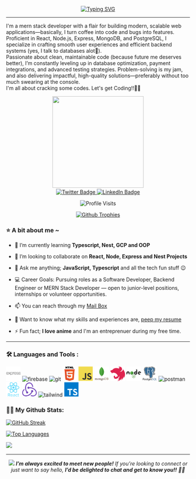 <div align="center">

[![Typing SVG](https://readme-typing-svg.demolab.com?font=Fira+Code&weight=500&duration=6500&pause=1000&color=818181&center=true&vCenter=true&width=670&height=47&lines=Hi++there!%F0%9F%91%8B%F0%9F%8F%BB+Welcome%2C+I'm+Zangetsu+%F0%9F%A5%B7%F0%9F%8F%BD)](https://git.io/typing-svg)

---

</div>

I'm a mern stack developer with a flair for building modern, scalable web applications—basically, I turn coffee into code and bugs into features. Proficient in React, Node.js, Express, MongoDB, and PostgreSQL, I specialize in crafting smooth user experiences and efficient backend systems (yes, I talk to databases alot🥲).<br>
Passionate about clean, maintainable code (because future me deserves better), I’m constantly leveling up in database optimization, payment integrations, and advanced testing strategies. Problem-solving is my jam, and also delivering impactful, high-quality solutions—preferably without too much swearing at the console.<br>
I'm all about cracking some codes. Let's get Coding!!🥷🏽

<div id="content" align="center">
  <img align="" src="https://media.giphy.com/media/jRf5fsn8G6YaogAWxn/giphy.gif" width="250" height="250"/>

  <div id="badges">
    <span>
      <a href="https://x.com/jibreel_fahd" target="_blank">
      <img src="https://img.shields.io/badge/Tweet-black?style=for-the-badge&logo=X&logoSize=auto" alt="Twitter Badge" />
      </a>
      <a href="https://www.linkedin.com/in/fahd-jibreel/" target="_blank">
      <img src="https://img.shields.io/badge/Linkedin-blue?style=for-the-badge&logoSize=auto" alt="LinkedIn Badge" />
      </a>
    </span>

  <div id="Profile Visits">

![Profile Visits](https://komarev.com/ghpvc/?username=jibreelfahd&abbreviated=true&color=blue&style=for-the-badge)

  </div>

  </div>
</div>

<div align="center">

[![Github Trophies](https://github-profile-trophy.vercel.app/?username=jibreelfahd&theme=nord&margin-w=15)](https://github.com/jibreelfahd/github-profile-trophy)

</div>

### ⭐ A bit about me ~

- 🌱 I’m currently learning **Typescript, Nest, GCP and OOP**

- 👯 I’m looking to collaborate on **React, Node, Express and Nest Projects**

- 💬 Ask me anything; **JavaScript, Typescript** and all the tech fun stuff 😉

- 💻 Career Goals: Pursuing roles as a Software Developer, Backend Engineer or MERN Stack Developer — open to junior-level positions, internships or volunteer opportunities.

- 📫 You can reach through my [Mail Box](mailto:jibreelfahd@gmail.com)

- 📄 Want to know what my skills and experiences are, [peep my resume](https://drive.google.com/file/d/1LCAv7OVaVp_44f4YsDoPumcH9oq6DqYH/view?usp=sharing)

- ⚡ Fun fact; **I love anime** and I'm an entreprenuer during my free time.

---

### 🛠️ Languages and Tools :

<div align="left"> 
  <img src="https://raw.githubusercontent.com/devicons/devicon/master/icons/express/express-original-wordmark.svg" alt="express" width="40" height="40"/>
  <img src="https://www.vectorlogo.zone/logos/firebase/firebase-icon.svg" alt="firebase" width="40" height="40"/>
  <img src="https://www.vectorlogo.zone/logos/git-scm/git-scm-icon.svg" alt="git" width="40" height="40"/> 
  <img src="https://raw.githubusercontent.com/devicons/devicon/master/icons/html5/html5-original-wordmark.svg" alt="html5" width="40" height="40"/>
  <img src="https://raw.githubusercontent.com/devicons/devicon/master/icons/javascript/javascript-original.svg" alt="javascript" width="40" height="40"/> 
  <img src="https://raw.githubusercontent.com/devicons/devicon/master/icons/mongodb/mongodb-original-wordmark.svg" alt="mongodb" width="40" height="40"/> 
  <img src="https://raw.githubusercontent.com/devicons/devicon/master/icons/nestjs/nestjs-plain.svg" alt="nestjs" width="40" height="40"/>
  <img src="https://raw.githubusercontent.com/devicons/devicon/master/icons/nodejs/nodejs-original-wordmark.svg" alt="nodejs" width="40" height="40"/>
  <img src="https://raw.githubusercontent.com/devicons/devicon/master/icons/postgresql/postgresql-original-wordmark.svg" alt="postgresql" width="40" height="40"/> <img src="https://www.vectorlogo.zone/logos/getpostman/getpostman-icon.svg" alt="postman" width="40" height="40"/>
  <img src="https://raw.githubusercontent.com/devicons/devicon/master/icons/react/react-original-wordmark.svg" alt="react" width="40" height="40"/> 
  <img src="https://raw.githubusercontent.com/devicons/devicon/master/icons/redux/redux-original.svg" alt="redux" width="40" height="40"/>
  <img src="https://www.vectorlogo.zone/logos/tailwindcss/tailwindcss-icon.svg" alt="tailwind" width="40" height="40"/> 
  <img src="https://raw.githubusercontent.com/devicons/devicon/master/icons/typescript/typescript-original.svg" alt="typescript" width="40" height="40"/>
</div>

### 💪🏾 My Github Stats: ###
[![GitHub Streak](https://streak-stats.demolab.com/?user=jibreelfahd&theme=react&hide_border=true)](https://git.io/streak-stats)

[![Top Languages](https://github-readme-stats.vercel.app/api/top-langs/?username=jibreelfahd&theme=react&layout=donut&hide_border=true)](https://github.com/anuraghazra/github-readme-stats)

<picture>
  <source
    srcset="https://github-readme-stats.vercel.app/api?username=jibreelfahd&hide=issues&show_icons=true&theme=react&hide_border=true"
    media="(prefers-color-scheme: dark)"
  />
  <source
    srcset="https://github-readme-stats.vercel.app/api?username=jibreelfahd&hide=issues&show_icons=true&theme=react&hide_border=true"
    media="(prefers-color-scheme: light), (prefers-color-scheme: no-preference)"
  />
  <img src="https://github-readme-stats.vercel.app/api?username=jibreelfahd&show_icons=true" />
</picture>

***

<div align="center">
<img src="https://media.giphy.com/media/LnQjpWaON8nhr21vNW/giphy.gif" width="60"> <em><b>I’m always excited to meet new people!</b> If you’re looking to connect or just want to say hello, <b>I’d be delighted to chat and get to know you!!</b> ✌🏼</em>
<div>
